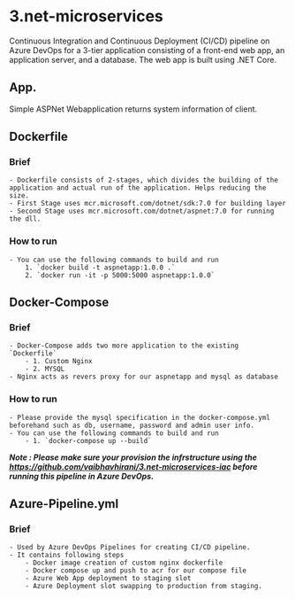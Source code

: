 # 3.net-microservices
Continuous Integration and Continuous Deployment (CI/CD) pipeline on Azure DevOps for a 3-tier application consisting of a front-end web app, an application server, and a database. The web app is built using .NET Core.


## App.
Simple ASPNet Webapplication returns system information of client.


## Dockerfile
### Brief
    - Dockerfile consists of 2-stages, which divides the building of the application and actual run of the application. Helps reducing the size.
    - First Stage uses mcr.microsoft.com/dotnet/sdk:7.0 for building layer
    - Second Stage uses mcr.microsoft.com/dotnet/aspnet:7.0 for running the dll.

### How to run
    - You can use the following commands to build and run
        1. `docker build -t aspnetapp:1.0.0 .`
        2. `docker run -it -p 5000:5000 aspnetapp:1.0.0`
 
## Docker-Compose
### Brief
    - Docker-Compose adds two more application to the existing `Dockerfile`
        - 1. Custom Nginx
        - 2. MYSQL
    - Nginx acts as revers proxy for our aspnetapp and mysql as database
### How to run
    - Please provide the mysql specification in the docker-compose.yml beforehand such as db, username, password and admin user info.
    - You can use the following commands to build and run
        - 1. `docker-compose up --build`

***Note : Please make sure your provision the infrstructure using the https://github.com/vaibhavhirani/3.net-microservices-iac before running this pipeline in Azure DevOps.***

## Azure-Pipeline.yml
### Brief
    - Used by Azure DevOps Pipelines for creating CI/CD pipeline.
    - It contains following steps
        - Docker image creation of custom nginx dockerfile
        - Docker compose up and push to acr for our compose file
        - Azure Web App deployment to staging slot
        - Azure Deployment slot swapping to production from staging.
